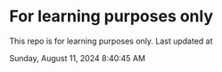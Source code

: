 # For learning purposes only
This repo is for learning purposes only.
Last updated at

Sunday, August 11, 2024 8:40:45 AM

